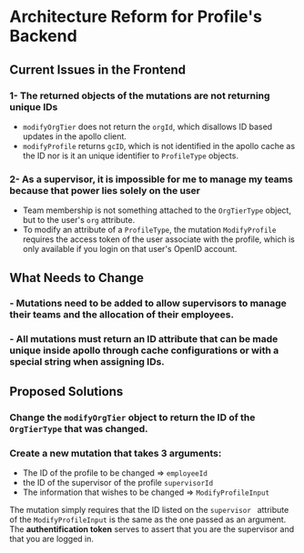# Architecture Reform for Profile's Backend

## **Current Issues in the Frontend**

### 1- The returned objects of the mutations are not returning unique IDs

- `modifyOrgTier` does not return the `orgId`, which disallows ID based updates in the apollo client.
- `modifyProfile` returns `gcID`, which is not identified in the apollo cache as the ID nor is it an unique identifier to `ProfileType` objects.

### 2- As a supervisor, it is impossible for me to manage my teams because that power lies solely on the user

- Team membership is not something attached to the `OrgTierType` object, but to the user's `org` attribute. 
- To modify an attribute of a `ProfileType`, the mutation `ModifyProfile` requires the access token of the user associate with the profile, which is only available if you login on that user's OpenID account.

## **What Needs to Change**

### - Mutations need to be added to allow supervisors to manage their teams and the allocation of their employees.

### - All mutations must return an ID attribute that can be made unique inside apollo through cache configurations or with a special string when assigning IDs.

## **Proposed Solutions**

###  Change the `modifyOrgTier` object to return the ID of the `OrgTierType` that was changed.

###  Create a new mutation that takes 3 arguments:
- The ID of the profile to be changed => `employeeId`
- the ID of the supervisor of the profile `supervisorId`
- The information that wishes to be changed => `ModifyProfileInput`

The mutation simply requires that the ID listed on the `supervisor ` attribute of the `ModifyProfileInput` is the same as the one passed as an argument. The **authentification token** serves to assert that you are the supervisor and that you are logged in.


